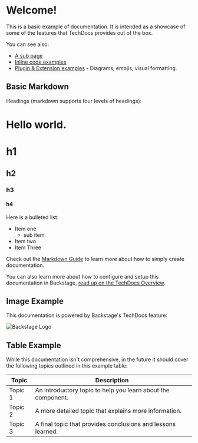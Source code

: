 # Welcome!

This is a basic example of documentation. It is intended as a showcase of some of the
features that TechDocs provides out of the box.

You can see also:

- [A sub page](sub-page.md)
- [Inline code examples](code/code-sample.md)
- [Plugin & Extension examples](extensions.md) - Diagrams, emojis, visual formatting.

## Basic Markdown

Headings (markdown supports four levels of headings):

# Hello world.

# h1

## h2

### h3

#### h4


Here is a bulleted list:

- Item one
  - sub item
- Item two
- Item Three

Check out the [Markdown Guide](https://www.markdownguide.org/) to learn more about how to
simply create documentation.

You can also learn more about how to configure and setup this documentation in Backstage,
[read up on the TechDocs Overview](https://backstage.io/docs/features/techdocs/techdocs-overview).

## Image Example

This documentation is powered by Backstage's TechDocs feature:

![Backstage Logo](images/backstage-logo-cncf.svg)

## Table Example

While this documentation isn't comprehensive, in the future it should cover the following
topics outlined in this example table:

| Topic   | Description                                                  |
| ------- | ------------------------------------------------------------ |
| Topic 1 | An introductory topic to help you learn about the component. |
| Topic 2 | A more detailed topic that explains more information.        |
| Topic 3 | A final topic that provides conclusions and lessons learned. |

